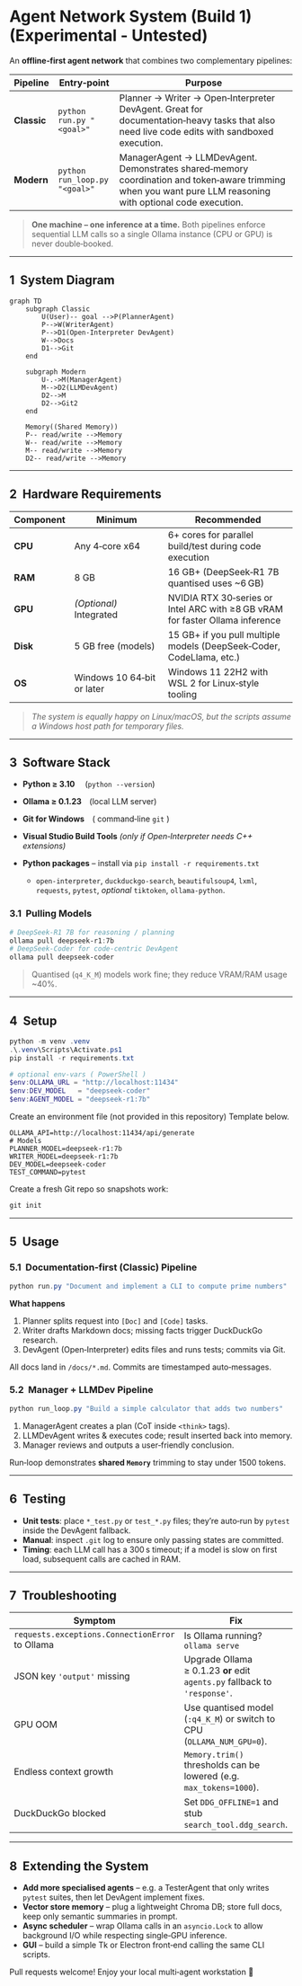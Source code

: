 # Agent Network System (Build 1) (Experimental - Untested)

An **offline‑first agent network** that combines two complementary pipelines:

| Pipeline    | Entry‑point                   | Purpose                                                                                                                                                     |
| ----------- | ----------------------------- | ----------------------------------------------------------------------------------------------------------------------------------------------------------- |
| **Classic** | `python run.py "<goal>"`      | Planner → Writer → Open‑Interpreter DevAgent. Great for documentation‑heavy tasks that also need live code edits with sandboxed execution.                  |
| **Modern**  | `python run_loop.py "<goal>"` | ManagerAgent → LLMDevAgent. Demonstrates shared‐memory coordination and token‑aware trimming when you want pure LLM reasoning with optional code execution. |

> **One machine – one inference at a time.**  Both pipelines enforce sequential LLM calls so a single Ollama instance (CPU or GPU) is never double‑booked.

---

## 1  System Diagram

```mermaid
graph TD
    subgraph Classic
        U(User)-- goal -->P(PlannerAgent)
        P-->W(WriterAgent)
        P-->D1(Open‑Interpreter DevAgent)
        W-->Docs
        D1-->Git
    end

    subgraph Modern
        U-.->M(ManagerAgent)
        M-->D2(LLMDevAgent)
        D2-->M
        D2-->Git2
    end

    Memory((Shared Memory))
    P-- read/write -->Memory
    W-- read/write -->Memory
    M-- read/write -->Memory
    D2-- read/write -->Memory
```

---

## 2  Hardware Requirements

| Component | Minimum                    | Recommended                                                                   |
| --------- | -------------------------- | ----------------------------------------------------------------------------- |
| **CPU**   | Any 4‑core x64             | 6+ cores for parallel build/test during code execution                        |
| **RAM**   | 8 GB                       | 16 GB+ (DeepSeek‑R1 7B quantised uses \~6 GB)                                 |
| **GPU**   | *(Optional)* Integrated    | NVIDIA RTX 30‑series or Intel ARC with ≥8 GB vRAM for faster Ollama inference |
| **Disk**  | 5 GB free (models)         | 15 GB+ if you pull multiple models (DeepSeek‑Coder, CodeLlama, etc.)          |
| **OS**    | Windows 10 64‑bit or later | Windows 11 22H2 with WSL 2 for Linux‑style tooling                            |

> *The system is equally happy on Linux/macOS, but the scripts assume a Windows host path for temporary files.*

---

## 3  Software Stack

* **Python ≥ 3.10**  (`python --version`)
* **Ollama ≥ 0.1.23** (local LLM server)
* **Git for Windows** ( command‑line `git` )
* **Visual Studio Build Tools** *(only if Open‑Interpreter needs C++ extensions)*
* **Python packages** – install via `pip install -r requirements.txt`

  * `open‑interpreter`, `duckduckgo‑search`, `beautifulsoup4`, `lxml`, `requests`, `pytest`, *optional* `tiktoken`, `ollama‑python`.

### 3.1  Pulling Models

```powershell
# DeepSeek‑R1 7B for reasoning / planning
ollama pull deepseek-r1:7b
# DeepSeek‑Coder for code‑centric DevAgent
ollama pull deepseek-coder
```

> Quantised (`q4_K_M`) models work fine; they reduce VRAM/RAM usage \~40%.

---

## 4  Setup

```powershell
python -m venv .venv
.\.venv\Scripts\Activate.ps1
pip install -r requirements.txt

# optional env‑vars ( PowerShell )
$env:OLLAMA_URL = "http://localhost:11434"
$env:DEV_MODEL   = "deepseek-coder"
$env:AGENT_MODEL = "deepseek-r1:7b"
```
Create an environment file (not provided in this repository) 
Template below. 

```
OLLAMA_API=http://localhost:11434/api/generate
# Models
PLANNER_MODEL=deepseek-r1:7b
WRITER_MODEL=deepseek-r1:7b
DEV_MODEL=deepseek-coder
TEST_COMMAND=pytest         

```

Create a fresh Git repo so snapshots work:

```powershell
git init
```

---

## 5  Usage

### 5.1  Documentation‑first (Classic) Pipeline

```powershell
python run.py "Document and implement a CLI to compute prime numbers"
```

**What happens**

1. Planner splits request into `[Doc]` and `[Code]` tasks.
2. Writer drafts Markdown docs; missing facts trigger DuckDuckGo research.
3. DevAgent (Open‑Interpreter) edits files and runs tests; commits via Git.

All docs land in `/docs/*.md`.  Commits are timestamped auto‑messages.

### 5.2  Manager + LLMDev Pipeline

```powershell
python run_loop.py "Build a simple calculator that adds two numbers"
```

1. ManagerAgent creates a plan (CoT inside `<think>` tags).
2. LLMDevAgent writes & executes code; result inserted back into memory.
3. Manager reviews and outputs a user‑friendly conclusion.

Run‐loop demonstrates **shared `Memory`** trimming to stay under 1500 tokens.

---

## 6  Testing

* **Unit tests**: place `*_test.py` or `test_*.py` files; they’re auto‑run by `pytest` inside the DevAgent fallback.
* **Manual**: inspect `.git` log to ensure only passing states are committed.
* **Timing**: each LLM call has a 300 s timeout; if a model is slow on first load, subsequent calls are cached in RAM.

---

## 7  Troubleshooting

| Symptom                                         | Fix                                                                       |
| ----------------------------------------------- | ------------------------------------------------------------------------- |
| `requests.exceptions.ConnectionError` to Ollama | Is Ollama running? `ollama serve`                                         |
| JSON key `'output'` missing                     | Upgrade Ollama ≥ 0.1.23 **or** edit `agents.py` fallback to `'response'`. |
| GPU OOM                                         | Use quantised model (`:q4_K_M`) or switch to CPU (`OLLAMA_NUM_GPU=0`).    |
| Endless context growth                          | `Memory.trim()` thresholds can be lowered (e.g. `max_tokens=1000`).       |
| DuckDuckGo blocked                              | Set `DDG_OFFLINE=1` and stub `search_tool.ddg_search`.                    |

---

## 8  Extending the System

* **Add more specialised agents** – e.g. a TesterAgent that only writes `pytest` suites, then let DevAgent implement fixes.
* **Vector store memory** – plug a lightweight Chroma DB; store full docs, keep only semantic summaries in prompt.
* **Async scheduler** – wrap Ollama calls in an `asyncio.Lock` to allow background I/O while respecting single‑GPU inference.
* **GUI** – build a simple Tk or Electron front‑end calling the same CLI scripts.

Pull requests welcome!  Enjoy your local multi‑agent workstation 🚀

